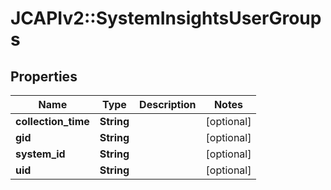 # JCAPIv2::SystemInsightsUserGroups

## Properties
Name | Type | Description | Notes
------------ | ------------- | ------------- | -------------
**collection_time** | **String** |  | [optional] 
**gid** | **String** |  | [optional] 
**system_id** | **String** |  | [optional] 
**uid** | **String** |  | [optional] 

